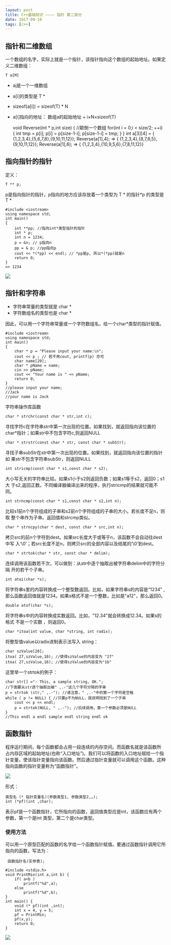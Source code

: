 ```yaml
---
layout: post
title: C++基础知识 ———— 指针 第二部分
date: 2017-09-10
tags: [c++]
---
```


## 指针和二维数组

一个数组的名字，实际上就是一个指针，该指针指向这个数组的起始地址。如果定义二维数组：

    T a[M]

- a[i](i是整数)是一个一维数组
- a[i]的类型是 T *
- sizeof(a[i]) = sizeof(T) * N
- a[i]指向的地址： 数组a的起始地址 + i×N×sizeof(T)

    void Reverse(int * p,int size) { //颠倒一个数组
        for(int i = 0;i < size/2; ++i) {
            int tmp = p[i];
            p[i] = p[size-1-i];
            p[size-1-i] = tmp;
        }
    }
    int a[3][4] = { {1,2,3,4},{5,6,7,8},{9,10,11,12}};
    Reverse(a[1],4);
    => { {1,2,3,4},{8,7,6,5},{9,10,11,12}};
    Reverse(a[1],6);
    => { {1,2,3,4},{10,9,5,6},{7,8,11,12}}

## 指向指针的指针

定义：

    T ** p;

p是指向指针的指针，p指向的地方应该存放着一个类型为 T * 的指针*p 的类型是T *

    #include <iostream>
    using namespace std;
    int main()
    {
        int **pp; //指向int*类型指针的指针
        int * p;
        int n = 1234;
        p = &n; // p指向n
        pp = & p; //pp指向p
        cout << *(*pp) << endl; // *pp是p, 所以*(*pp)就是n
        return 0;
    }
    => 1234
<img src="http://ovk2ylefr.bkt.clouddn.com/CPP12.PNG">

## 指针和字符串

- 字符串常量的类型就是 char *
- 字符数组名的类型也是 char *

因此，可以用一个字符串常量或一个字符数组名，给一个char*类型的指针赋值。

    #include <iostream>
    using namespace std;
    int main()
    {
        char * p = "Please input your name:\n";
        cout << p ; // 若不用cout, printf(p) 亦可
        char name[20];
        char * pName = name;
        cin >> pName;
        cout << "Your name is " << pName;
        return 0;
    }
    //please input your name;
    //Jack
    //your name is Jack

字符串操作库函数

    char * strchr(const char * str,int c);

寻找字符c在字符串str中第一次出现的位置。如果找到，就返回指向该位置的char*指针；如果str中不包含字符c,则返回NULL

    char * strstr(const char * str, const char * subStr);

寻找子串subStr在str中第一次出现的位置。如果找到，就返回指向该位置的指针如
果str不包含字符串subStr，则返回NULL

    int stricmp(const char * s1,const char * s2);

大小写无关的字符串比较。如果s1小于s2则返回负数；如果s1等于s2，返回0；s1大
于s2,返回正数。不同编译器编译出来的程序，执行stricmp的结果就可能不同。

    int strncmp(const char * s1,const char * s2,int n);

比较s1前n个字符组成的子串和s2前n个字符组成的子串的大小。若长度不足n，则取
整个串作为子串。返回值和strcmp类似。

    char * strncpy(char * dest, const char * src,int n);

拷贝src的前n个字符到dest。如果src长度大于或等于n，该函数不会自动往dest中写
入‘\0’；若src长度不足n，则拷贝src的全部内容以及结尾的‘\0’到dest。

    char * strtok(char * str, const char * delim);

连续调用该函数若干次，可以做到：从str中逐个抽取出被字符串delim中的字符分隔
开的若干个子串。

    int atoi(char *s);

将字符串s里的内容转换成一个整型数返回。比如，如果字符串s的内容是“1234”
,那么函数返回值就是1234。如果s格式不是一个整数，比如是"a12"，那么返回0。
 
    double atof(char *s);
 
将字符串s中的内容转换成实数返回。比如，"12.34"就会转换成12.34。如果s的格式
不是一个实数 ，则返回0。

    char *itoa(int value, char *string, int radix);

将整型值value以radix进制表示法写入 string：

    char szValue[20];
    itoa( 27,szValue,10); //使得szValue的内容变为 "27"
    itoa( 27,szValue,16); //使得szValue的内容变为"1b" 

这里举一个strtok的例子：

    char str[] ="- This, a sample string, OK.";
    //下面要从str逐个抽取出被" ,.-"这几个字符分隔的字串
    p = strtok (str," ,.-"); //请注意，" ,.-"中的第一个字符是空格
    while ( p != NULL) { //只要p不为NULL，就说明找到了一个子串
        cout << p << endl;
        p = strtok(NULL, " ,.-"); //后续调用，第一个参数必须是NULL
    }
    //This endl a endl sample endl string endl ok 

## 函数指针

程序运行期间，每个函数都会占用一段连续的内存空间。而函数名就是该函数所
占内存区域的起始地址(也称“入口地址”)。我们可以将函数的入口地址赋给一个指针变量，使该指针变量指向该函数。然后通过指针变量就可以调用这个函数。这种指向函数的指针变量称为“函数指针”。

<img src="http://ovk2ylefr.bkt.clouddn.com/CPP13.PNG">

形式： 

    类型名 (* 指针变量名)(参数类型1, 参数类型2,…);
    int (*pf)(int ,char);

表示pf是一个函数指针，它所指向的函数，返回值类型应是int，该函数应有两个参数，第一个是int 类型，第二个是char类型。

### 使用方法

可以用一个原型匹配的函数的名字给一个函数指针赋值。要通过函数指针调用它所指向的函数，写法为：

     函数指针名(实参表);
    
    #include <stdio.h>
    void PrintMin(int a,int b) {
        if( a<b )
            printf("%d",a);
        else
            printf("%d",b);
    }
    int main() {
        void (* pf)(int ,int);
        int x = 4, y = 5;
        pf = PrintMin;
        pf(x,y);
        return 0; 
    }
<img src="http://ovk2ylefr.bkt.clouddn.com/cpp15.PNG">